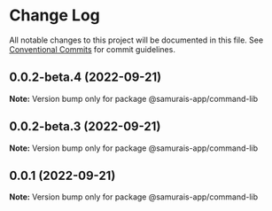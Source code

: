 # Change Log

All notable changes to this project will be documented in this file.
See [Conventional Commits](https://conventionalcommits.org) for commit guidelines.

## 0.0.2-beta.4 (2022-09-21)

**Note:** Version bump only for package @samurais-app/command-lib





## 0.0.2-beta.3 (2022-09-21)

**Note:** Version bump only for package @samurais-app/command-lib





## 0.0.1 (2022-09-21)

**Note:** Version bump only for package @samurais-app/command-lib
